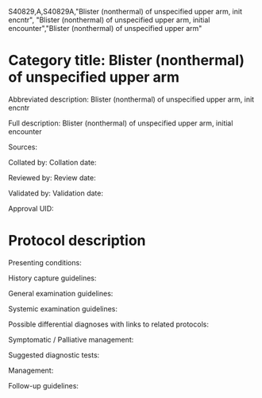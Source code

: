 S40829,A,S40829A,"Blister (nonthermal) of unspecified upper arm, init encntr", "Blister (nonthermal) of unspecified upper arm, initial encounter","Blister (nonthermal) of unspecified upper arm"
# Category title: Blister (nonthermal) of unspecified upper arm

Abbreviated description: Blister (nonthermal) of unspecified upper arm, init encntr

Full description: Blister (nonthermal) of unspecified upper arm, initial encounter

Sources:

Collated by:
Collation date:

Reviewed by:
Review date:

Validated by:
Validation date:

Approval UID:

# Protocol description

Presenting conditions:

History capture guidelines:

General examination guidelines:

Systemic examination guidelines:

Possible differential diagnoses with links to related protocols:

Symptomatic / Palliative management:

Suggested diagnostic tests:

Management:

Follow-up guidelines:
